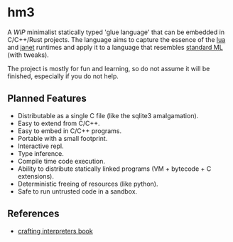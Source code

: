 # hm3

A *WIP* minimalist statically typed 'glue language' that can be embedded in C/C++/Rust projects. The language aims to capture the essence of the [lua](https://www.lua.org) and [janet](https://janet-lang.org) runtimes and apply it to a language that resembles [standard ML](https://en.wikipedia.org/wiki/Standard_ML) (with tweaks).

The project is mostly for fun and learning, so do not assume it will be finished, especially
if you do not help.

## Planned Features

- Distributable as a single C file (like the sqlite3 amalgamation).
- Easy to extend from C/C++.
- Easy to embed in C/C++ programs.
- Portable with a small footprint.
- Interactive repl.
- Type inference.
- Compile time code execution.
- Ability to distribute statically linked programs (VM + bytecode + C extensions).
- Deterministic freeing of resources (like python).
- Safe to run untrusted code in a sandbox.

## References

- [crafting interpreters book](https://craftinginterpreters.com/)
